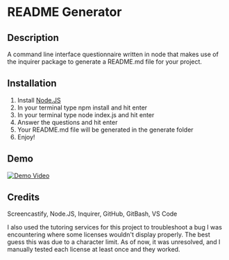 # README Generator
## Description
A command line interface questionnaire written in node that makes use of the inquirer package to generate a README.md file for your project.

## Installation
1. Install [Node.JS](https://nodejs.org/en)
2. In your terminal type npm install and hit enter
3. In your terminal type node index.js and hit enter
4. Answer the questions and hit enter
5. Your README.md file will be generated in the generate folder
6. Enjoy!

## Demo
[![Demo Video](https://drive.google.com/uc?export=download&id=1fDRAHVgUXM2tvDKzKwf1qut8qN5uQRGj)](https://drive.google.com/file/d/1fDRAHVgUXM2tvDKzKwf1qut8qN5uQRGj/view)


## Credits
Screencastify, Node.JS, Inquirer, GitHub, GitBash, VS Code

I also used the tutoring services for this project to troubleshoot a bug I was encountering where some licenses wouldn't display properly. The best guess this was due to a character limit. As of now, it was unresolved, and I manually tested each license at least once and they worked.
